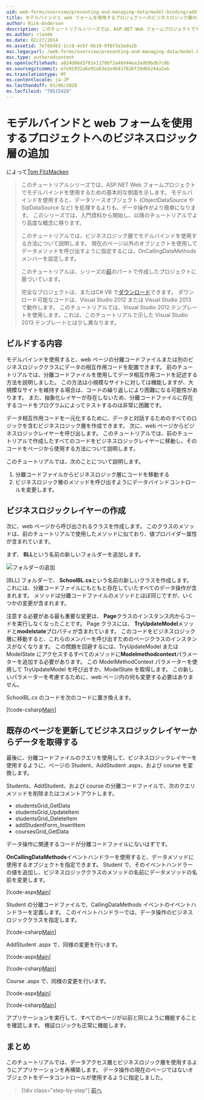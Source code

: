 ```yaml
---
uid: web-forms/overview/presenting-and-managing-data/model-binding/adding-business-logic-layer
title: モデルバインドと web フォームを使用するプロジェクトへのビジネスロジック層の追加 |Microsoft Docs
author: Rick-Anderson
description: このチュートリアルシリーズでは、ASP.NET Web フォームプロジェクトでモデルバインドを使用するための基本的な側面を示します。 モデルバインドを使用すると、データの相互作用がより簡単になり-...
ms.author: riande
ms.date: 02/27/2014
ms.assetid: 7ef664b3-1cc8-4cbf-bb18-9f0f3a3ada2b
msc.legacyurl: /web-forms/overview/presenting-and-managing-data/model-binding/adding-business-logic-layer
msc.type: authoredcontent
ms.openlocfilehash: a824d06d3781e11706f2a48d44ea3ad89bdb7c8b
ms.sourcegitcommit: e7e91932a6e91a63e2e46417626f39d6b244a3ab
ms.translationtype: MT
ms.contentlocale: ja-JP
ms.lasthandoff: 03/06/2020
ms.locfileid: "78515428"
---
```

# <a name="adding-business-logic-layer-to-a-project-that-uses-model-binding-and-web-forms"></a>モデルバインドと web フォームを使用するプロジェクトへのビジネスロジック層の追加

によって[Tom FitzMacken](https://github.com/tfitzmac)

> このチュートリアルシリーズでは、ASP.NET Web フォームプロジェクトでモデルバインドを使用するための基本的な側面を示します。 モデルバインドを使用すると、データソースオブジェクト (ObjectDataSource や SqlDataSource など) を処理するよりも、データ操作がより簡単になります。 このシリーズでは、入門資料から開始し、以降のチュートリアルでより高度な概念に移ります。
> 
> このチュートリアルでは、ビジネスロジック層でモデルバインドを使用する方法について説明します。 現在のページ以外のオブジェクトを使用してデータメソッドを呼び出すように指定するには、OnCallingDataMethods メンバーを設定します。
> 
> このチュートリアルは、シリーズの[前](retrieving-data.md)のパートで作成したプロジェクトに基づいています。
> 
> 完全なプロジェクトは、またはC# VB で[ダウンロード](https://go.microsoft.com/fwlink/?LinkId=286116)できます。 ダウンロード可能なコードは、Visual Studio 2012 または Visual Studio 2013 で動作します。 このチュートリアルでは、Visual Studio 2012 テンプレートを使用します。これは、このチュートリアルで示した Visual Studio 2013 テンプレートとは少し異なります。

## <a name="what-youll-build"></a>ビルドする内容

モデルバインドを使用すると、web ページの分離コードファイルまたは別のビジネスロジッククラスにデータの相互作用コードを配置できます。 前のチュートリアルでは、分離コードファイルを使用してデータ相互作用コードを記述する方法を説明しました。 この方法は小規模なサイトに対しては機能しますが、大規模なサイトを維持する場合は、コードの繰り返しにより困難になる可能性があります。 また、抽象化レイヤーが存在しないため、分離コードファイルに存在するコードをプログラムによってテストするのは非常に困難です。

データ相互作用コードを一元化するために、データと対話するためのすべてのロジックを含むビジネスロジック層を作成できます。 次に、web ページからビジネスロジックレイヤーを呼び出します。 このチュートリアルでは、前のチュートリアルで作成したすべてのコードをビジネスロジックレイヤーに移動し、そのコードをページから使用する方法について説明します。

このチュートリアルでは、次のことについて説明します。

1. 分離コードファイルからビジネスロジック層にコードを移動する
2. ビジネスロジック層のメソッドを呼び出すようにデータバインドコントロールを変更します。

## <a name="create-business-logic-layer"></a>ビジネスロジックレイヤーの作成

次に、web ページから呼び出されるクラスを作成します。 このクラスのメソッドは、前のチュートリアルで使用したメソッドに似ており、値プロバイダー属性が含まれています。

まず、 **BLL**という名前の新しいフォルダーを追加します。

![フォルダーの追加](adding-business-logic-layer/_static/image1.png)

[BLL] フォルダーで、 **SchoolBL.cs**という名前の新しいクラスを作成します。 これには、分離コードファイルにもともと存在していたすべてのデータ操作が含まれます。 メソッドは分離コードファイルのメソッドとほぼ同じですが、いくつかの変更が含まれます。

注意する必要がある最も重要な変更は、 **Page**クラスのインスタンス内からコードを実行しなくなったことです。 Page クラスには、 **TryUpdateModel**メソッドと**modelstate**プロパティが含まれています。 このコードをビジネスロジック層に移動すると、これらのメンバーを呼び出すためのページクラスのインスタンスがなくなります。 この問題を回避するには、TryUpdateModel または ModelState にアクセスするすべてのメソッドに**Modelmethodcontext**パラメーターを追加する必要があります。 この ModelMethodContext パラメーターを使用して TryUpdateModel を呼び出すか、ModelState を取得します。 この新しいパラメーターを考慮するために、web ページ内の何も変更する必要はありません。

SchoolBL.cs のコードを次のコードに置き換えます。

[!code-csharp[Main](adding-business-logic-layer/samples/sample1.cs)]

## <a name="revise-existing-pages-to-retrieve-data-from-business-logic-layer"></a>既存のページを更新してビジネスロジックレイヤーからデータを取得する

最後に、分離コードファイルのクエリを使用して、ビジネスロジックレイヤーを使用するように、ページの Student、AddStudent .aspx、および course を変換します。

Students、AddStudent、および course の分離コードファイルで、次のクエリメソッドを削除またはコメントアウトします。

- studentsGrid\_GetData
- studentsGrid\_UpdateItem
- studentsGrid\_DeleteItem
- addStudentForm\_InsertItem
- coursesGrid\_GetData

データ操作に関連するコードが分離コードファイルにないはずです。

**OnCallingDataMethods**イベントハンドラーを使用すると、データメソッドに使用するオブジェクトを指定できます。 Student で、そのイベントハンドラーの値を追加し、ビジネスロジッククラスのメソッドの名前にデータメソッドの名前を変更します。

[!code-aspx[Main](adding-business-logic-layer/samples/sample2.aspx?highlight=3-4,8)]

Student の分離コードファイルで、CallingDataMethods イベントのイベントハンドラーを定義します。 このイベントハンドラーでは、データ操作のビジネスロジッククラスを指定します。

[!code-csharp[Main](adding-business-logic-layer/samples/sample3.cs)]

AddStudent .aspx で、同様の変更を行います。

[!code-aspx[Main](adding-business-logic-layer/samples/sample4.aspx?highlight=3-4)]

[!code-csharp[Main](adding-business-logic-layer/samples/sample5.cs)]

Course .aspx で、同様の変更を行います。

[!code-aspx[Main](adding-business-logic-layer/samples/sample6.aspx?highlight=3-4)]

[!code-csharp[Main](adding-business-logic-layer/samples/sample7.cs)]

アプリケーションを実行して、すべてのページが以前と同じように機能することを確認します。 検証ロジックも正常に機能します。

## <a name="conclusion"></a>まとめ

このチュートリアルでは、データアクセス層とビジネスロジック層を使用するようにアプリケーションを再構築します。 データ操作の現在のページではないオブジェクトをデータコントロールが使用するように指定しました。

> [!div class="step-by-step"]
> [前へ](using-query-string-values-to-retrieve-data.md)
